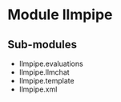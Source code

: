Module llmpipe
==============

Sub-modules
-----------
* llmpipe.evaluations
* llmpipe.llmchat
* llmpipe.template
* llmpipe.xml